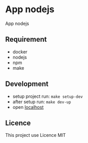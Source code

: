 # App nodejs

App nodejs

## Requirement

- docker
- nodejs
- npm
- make

## Development

- setup project run: `make setup-dev`
- after setup run: `make dev-up`
- open [localhost](http://localhost)

## Licence

This project use Licence MIT
